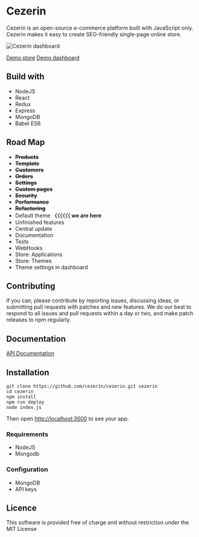 # Cezerin

Cezerin is an open-source e-commerce platform built with JavaScript only. Cezerin makes it easy to create SEO-friendly single-page online store.

![Cezerin dashboard](https://cezerin.com/assets/images/products.png)

[Demo store](https://store.cezerin.com)
[Demo dashboard](https://store.cezerin.com/admin)

## Build with

* NodeJS
* React
* Redux
* Express
* MongoDB
* Babel ES6


## Road Map

* ~~**Products**~~
* ~~**Template**~~
* ~~**Customers**~~
* ~~**Orders**~~
* ~~**Settings**~~
* ~~**Custom pages**~~
* ~~**Security**~~
* ~~**Performance**~~
* ~~**Refactoring**~~
* Default theme **〈〈〈〈〈〈 we are here**
* Unfinished features
* Central update
* Documentation
* Tests
* WebHooks
* Store: Applications
* Store: Themes
* Theme settings in dashboard


## Contributing

If you can, please contribute by reporting issues, discussing ideas, or submitting pull requests with patches and new features. We do our best to respond to all issues and pull requests within a day or two, and make patch releases to npm regularly.

## Documentation

[API Documentation](https://doc.cezerin.com)


## Installation

```shell
git clone https://github.com/cezerin/cezerin.git cezerin
cd cezerin
npm install
npm run deploy
node index.js
```
Then open <http://localhost:3000> to see your app.

### Requirements

* NodeJS
* Mongodb

### Configuration

- MongoDB
- API keys

## Licence

This software is provided free of charge and without restriction under the MIT License
